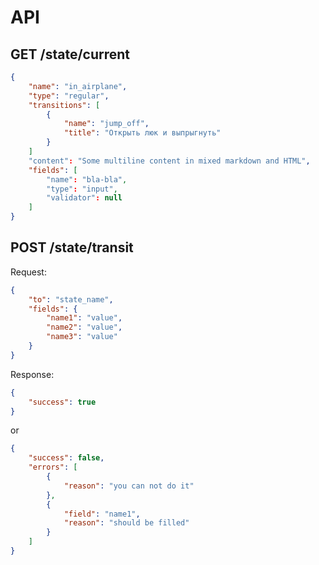 # API

## GET /state/current

```json
{
    "name": "in_airplane",
    "type": "regular",
    "transitions": [
        {
            "name": "jump_off",
            "title": "Открыть люк и выпрыгнуть"
        }
    ]
    "content": "Some multiline content in mixed markdown and HTML",
    "fields": [
        "name": "bla-bla",
        "type": "input",
        "validator": null
    ]
}
```

## POST /state/transit

Request:

```json
{
    "to": "state_name",
    "fields": {
        "name1": "value",
        "name2": "value",
        "name3": "value"
    }
}
```

Response: 

```json
{
    "success": true
}
```

or

```json
{
    "success": false,
    "errors": [
        {
            "reason": "you can not do it"
        },
        {
            "field": "name1",
            "reason": "should be filled"
        }
    ]
}
```
